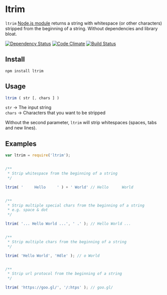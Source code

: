 ltrim
============

`ltrim` [Node.js module](https://www.npmjs.com/package/ltrim) returns a string with whitespace (or other characters) stripped from the beginning of a string. Without dependencies and library bloat.


[![Dependency Status](https://david-dm.org/sergejmueller/ltrim.svg)](https://david-dm.org/sergejmueller/ltrim)
[![Code Climate](https://codeclimate.com/github/sergejmueller/ltrim/badges/gpa.svg)](https://codeclimate.com/github/sergejmueller/ltrim)
[![Build Status](https://travis-ci.org/sergejmueller/ltrim.svg?branch=master)](https://travis-ci.org/sergejmueller/ltrim)


Install
-----

```
npm install ltrim
```


Usage
-----

```javascript
ltrim ( str [, chars ] )
```

`str` → The input string<br>
`chars` → Characters that you want to be stripped

Without the second parameter, `ltrim` will strip whitespaces (spaces, tabs and new lines).


Examples
-----

```javascript
var ltrim = require('ltrim');


/**
 * Strip whitespace from the beginning of a string
 */

ltrim( '     Hello     ' ) + ' World' // Hello      World


/**
 * Strip multiple special chars from the beginning of a string
 * e.g. space & dot
 */

ltrim( '... Hello World ...', ' .' ); // Hello World ...


/**
 * Strip multiple chars from the beginning of a string
 */

ltrim( 'Hello World', 'Hdle' ); // o World


/**
 * Strip url protocol from the beginning of a string
 */

ltrim( 'https://goo.gl/', '/:htps' ); // goo.gl/
```
